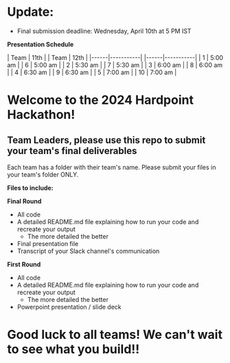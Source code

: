 # Update: 
- Final submission deadline: Wednesday, April 10th at 5 PM IST

**Presentation Schedule**


| Team | 11th      |  | Team | 12th      |
|------|-----------|  |------|-----------|
| 1    | 5:00 am   |  | 6    | 5:00 am   |
| 2    | 5:30 am   |  | 7    | 5:30 am   |
| 3    | 6:00 am   |  | 8    | 6:00 am   |
| 4    | 6:30 am   |  | 9    | 6:30 am   |
| 5    | 7:00 am   |  | 10   | 7:00 am   |


# Welcome to the 2024 Hardpoint Hackathon! 

## Team Leaders, please use this repo to submit your team's final deliverables 

Each team has a folder with their team's name. Please submit your files in your team's folder ONLY. 


**Files to include:**

**Final Round**
- All code
- A detailed README.md file explaining how to run your code and recreate your output
  - The more detailed the better
- Final presentation file
- Transcript of your Slack channel's communication

**First Round**
- All code
- A detailed README.md file explaining how to run your code and recreate your output
  - The more detailed the better
- Powerpoint presentation / slide deck

# **Good luck to all teams! We can't wait to see what you build!!**
